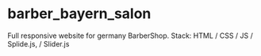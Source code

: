 # barber_bayern_salon
Full responsive website for germany BarberShop. Stack: HTML / CSS / JS / Splide.js, / Slider.js
